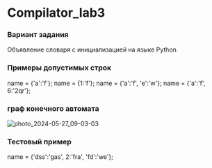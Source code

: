 # Compilator_lab3
### Вариант задания
Объявление словаря с инициализацией на языке Python

### Примеры допустимых строк
name = {'a':'f'};
name = {1:'f'};
name = {'a':'f', 'e':'w'};
name = {'a':'f', 6:'2qr'};

### граф конечного автомата
![photo_2024-05-27_09-03-03](https://github.com/imploCBA/Compilator_lab3/assets/60794005/211a1648-1b94-4d20-ab1b-be851ed8e09f)

### Тестовый пример
name = {'dss':'gas', 2:'fra', 'fd':'we'};
